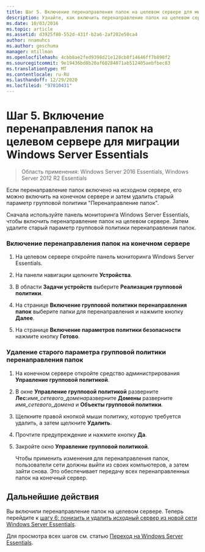 ```yaml
---
title: Шаг 5. Включение перенаправления папок на целевом сервере для миграции Windows Server Essentials
description: Узнайте, как включить перенаправление папок на целевом сервере для миграции Windows Server Essentials.
ms.date: 10/03/2016
ms.topic: article
ms.assetid: d3925f80-552d-431f-b2a6-2af202e50ca4
author: nnamuhcs
ms.author: geschuma
manager: mtillman
ms.openlocfilehash: 4cbb8ae2fed9398d21e128cb8f14646ff7b898f2
ms.sourcegitcommit: 9e19436bd8b20af60284071ab512405aebfbec83
ms.translationtype: MT
ms.contentlocale: ru-RU
ms.lasthandoff: 12/29/2020
ms.locfileid: "97810431"
---
```

# <a name="step-5-enable-folder-redirection-on-the-destination-server-for-windows-server-essentials-migration"></a>Шаг 5. Включение перенаправления папок на целевом сервере для миграции Windows Server Essentials

>Область применения: Windows Server 2016 Essentials, Windows Server 2012 R2 Essentials

Если перенаправление папок включено на исходном сервере, его можно включить на конечном сервере и затем удалить старый параметр групповой политики "Перенаправление папок".

 Сначала используйте панель мониторинга Windows Server Essentials, чтобы включить перенаправление папок на целевом сервере. Затем удалите старый параметр групповой политики перенаправления папок.

### <a name="to-enable-folder-redirection-on-the-destination-server"></a>Включение перенаправления папок на конечном сервере

1.  На целевом сервере откройте панель мониторинга Windows Server Essentials.

2.  На панели навигации щелкните **Устройства**.

3.  В области **Задачи устройств** выберите **Реализация групповой политики**.

4.  На странице **Включение групповой политики перенаправления папок** выберите папки для перенаправления и нажмите кнопку **Далее**.

5.  На странице **Включение параметров политики безопасности** нажмите кнопку **Готово**.

### <a name="to-delete-the-old-folder-redirection-group-policy-setting"></a>Удаление старого параметра групповой политики перенаправления папок

1. На конечном сервере откройте средство администрирования **Управление групповой политикой**.

2. В окне **Управление групповой политикой** разверните **Лес:**<em>имя_сетевого_домена</em>разверните **Домены** разверните *имя_сетевого_домена* и **Объекты групповой политики**.

3. Щелкните правой кнопкой мыши политику, которую требуется удалить, а затем щелкните **Удалить**.

4. Прочтите предупреждение и нажмите кнопку **Да**.

5. Закройте окно **Управление групповой политикой**.

   Чтобы применить изменения для перенаправления папок, пользователи сети должны выйти из своих компьютеров, а затем зайти снова. Это обеспечивает передачу всех перенаправленных папок на конечный сервер.

## <a name="next-steps"></a>Дальнейшие действия
 Вы включили перенаправление папок на целевом сервере. Теперь перейдите к [шагу 6: понизить и удалить исходный сервер из новой сети Windows Server Essentials](Step-6--Demote-and-remove-the-Source-Server-from-the-new-Windows-Server-Essentials-network.md).


Для просмотра всех шагов см. статью [Переход на Windows Server Essentials](Migrate-from-Previous-Versions-to-Windows-Server-Essentials-or-Windows-Server-Essentials-Experience.md).


